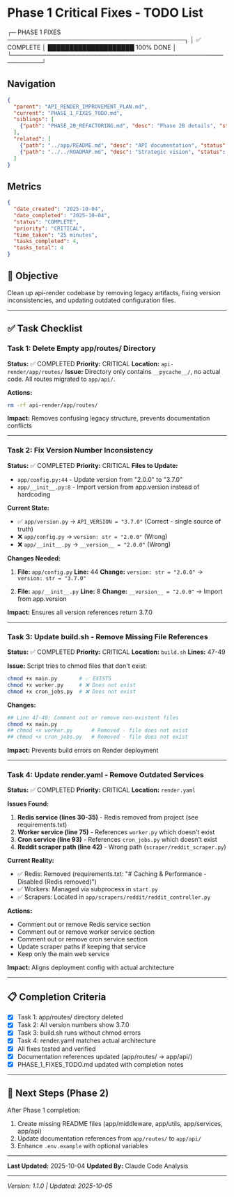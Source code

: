 # Phase 1 Critical Fixes - TODO List

┌─ PHASE 1 FIXES ─────────────────────────────────────────┐
│ ✅ COMPLETE   │ ████████████████████ 100% DONE          │
└─────────────────────────────────────────────────────────┘

## Navigation

```json
{
  "parent": "API_RENDER_IMPROVEMENT_PLAN.md",
  "current": "PHASE_1_FIXES_TODO.md",
  "siblings": [
    {"path": "PHASE_2B_REFACTORING.md", "desc": "Phase 2B details", "status": "ACTIVE"}
  ],
  "related": [
    {"path": "../app/README.md", "desc": "API documentation", "status": "ACTIVE"},
    {"path": "../../ROADMAP.md", "desc": "Strategic vision", "status": "ACTIVE"}
  ]
}
```

## Metrics

```json
{
  "date_created": "2025-10-04",
  "date_completed": "2025-10-04",
  "status": "COMPLETE",
  "priority": "CRITICAL",
  "time_taken": "25 minutes",
  "tasks_completed": 4,
  "tasks_total": 4
}
```

## 🎯 Objective
Clean up api-render codebase by removing legacy artifacts, fixing version inconsistencies, and updating outdated configuration files.

---

## ✅ Task Checklist

### Task 1: Delete Empty app/routes/ Directory
**Status:** ✅ COMPLETED
**Priority:** CRITICAL
**Location:** `api-render/app/routes/`
**Issue:** Directory only contains `__pycache__/`, no actual code. All routes migrated to `app/api/`.

**Actions:**
```bash
rm -rf api-render/app/routes/
```

**Impact:** Removes confusing legacy structure, prevents documentation conflicts

---

### Task 2: Fix Version Number Inconsistency
**Status:** ✅ COMPLETED
**Priority:** CRITICAL
**Files to Update:**
- `app/config.py:44` - Update version from "2.0.0" to "3.7.0"
- `app/__init__.py:8` - Import version from app.version instead of hardcoding

**Current State:**
- ✅ `app/version.py` → `API_VERSION = "3.7.0"` (Correct - single source of truth)
- ❌ `app/config.py` → `version: str = "2.0.0"` (Wrong)
- ❌ `app/__init__.py` → `__version__ = "2.0.0"` (Wrong)

**Changes Needed:**

1. **File:** `app/config.py`
   **Line:** 44
   **Change:** `version: str = "2.0.0"` → `version: str = "3.7.0"`

2. **File:** `app/__init__.py`
   **Line:** 8
   **Change:** `__version__ = "2.0.0"` → Import from app.version

**Impact:** Ensures all version references return 3.7.0

---

### Task 3: Update build.sh - Remove Missing File References
**Status:** ✅ COMPLETED
**Priority:** CRITICAL
**Location:** `build.sh`
**Lines:** 47-49

**Issue:** Script tries to chmod files that don't exist:
```bash
chmod +x main.py       # ✅ EXISTS
chmod +x worker.py     # ❌ Does not exist
chmod +x cron_jobs.py  # ❌ Does not exist
```

**Changes:**
```bash
## Line 47-49: Comment out or remove non-existent files
chmod +x main.py
## chmod +x worker.py      # Removed - file does not exist
## chmod +x cron_jobs.py   # Removed - file does not exist
```

**Impact:** Prevents build errors on Render deployment

---

### Task 4: Update render.yaml - Remove Outdated Services
**Status:** ✅ COMPLETED
**Priority:** CRITICAL
**Location:** `render.yaml`

**Issues Found:**
1. **Redis service (lines 30-35)** - Redis removed from project (see requirements.txt)
2. **Worker service (line 75)** - References `worker.py` which doesn't exist
3. **Cron service (line 93)** - References `cron_jobs.py` which doesn't exist
4. **Reddit scraper path (line 42)** - Wrong path (`scraper/reddit_scraper.py`)

**Current Reality:**
- ✅ Redis: Removed (requirements.txt: "# Caching & Performance - Disabled (Redis removed)")
- ✅ Workers: Managed via subprocess in `start.py`
- ✅ Scrapers: Located in `app/scrapers/reddit/reddit_controller.py`

**Actions:**
- Comment out or remove Redis service section
- Comment out or remove worker service section
- Comment out or remove cron service section
- Update scraper paths if keeping that service
- Keep only the main web service

**Impact:** Aligns deployment config with actual architecture

---

## 📋 Completion Criteria

- [x] Task 1: app/routes/ directory deleted
- [x] Task 2: All version numbers show 3.7.0
- [x] Task 3: build.sh runs without chmod errors
- [x] Task 4: render.yaml matches actual architecture
- [x] All fixes tested and verified
- [x] Documentation references updated (app/routes/ → app/api/)
- [x] PHASE_1_FIXES_TODO.md updated with completion notes

---

## 🔄 Next Steps (Phase 2)

After Phase 1 completion:
1. Create missing README files (app/middleware, app/utils, app/services, app/api)
2. Update documentation references from `app/routes/` to `app/api/`
3. Enhance `.env.example` with optional variables

---

**Last Updated:** 2025-10-04
**Updated By:** Claude Code Analysis

---
_Version: 1.1.0 | Updated: 2025-10-05_
